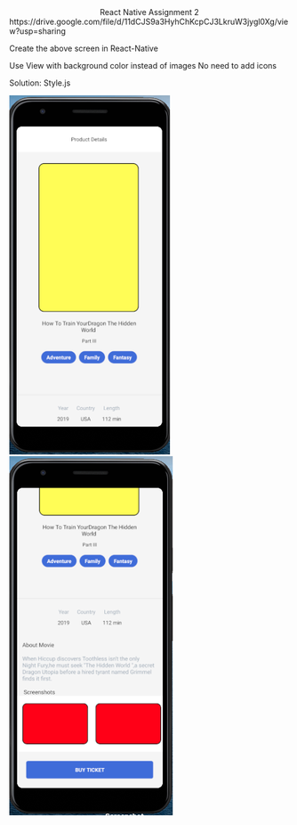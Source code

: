 <div align="center"> React Native Assignment 2</div>
<div>
https://drive.google.com/file/d/11dCJS9a3HyhChKcpCJ3LkruW3jygl0Xg/view?usp=sharing

Create the above screen in React-Native

Use View with background color instead of images
No need to add icons

Solution: Style.js
</div>

![styling1](./Screenshots/Styling1.png)
![styling2](./Screenshots/Styling2.png)
